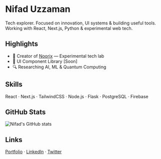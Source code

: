 # Nifad Uzzaman

Tech explorer. Focused on innovation, UI systems & building useful tools.  
Working with React, Next.js, Python & experimental web tech.

## Highlights
- 🔧 Creator of [Noorix](https://github.com/noorix-dev) — Experimental tech lab
- 🧩 UI Component Library [Soon]
- 🔍 Researching AI, ML & Quantum Computing

## Skills
React · Next.js · TailwindCSS · Node.js · Flask · PostgreSQL · Firebase

## GitHub Stats
![Nifad's GitHub stats](https://github-readme-stats.vercel.app/api?username=nifaduzzaman&show_icons=true&theme=default)

## Links
[Portfolio](https://your-portfolio-link.com) · [LinkedIn](https://linkedin.com/in/your-profile) · [Twitter](https://twitter.com/yourhandle)
